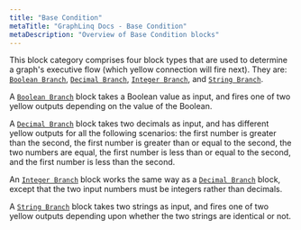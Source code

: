 ```yaml
---
title: "Base Condition"
metaTitle: "GraphLinq Docs - Base Condition"
metaDescription: "Overview of Base Condition blocks"
---
```

This block category comprises four block types that are used to determine a graph's executive flow (which yellow connection will fire next). They are: <a href="/blockTypes/14-baseCondition/1-booleanBranch"> `Boolean Branch`</a>, <a href="/blockTypes/14-baseCondition/2-decimalBranch"> `Decimal Branch`</a>, <a href="/blockTypes/14-baseCondition/3-integerBranch"> `Integer Branch`</a>, and <a href="/blockTypes/14-baseCondition/4-stringBranch"> `String Branch`</a>. <p/>
A <a href="/blockTypes/14-baseCondition/1-booleanBranch"> `Boolean Branch`</a> block takes a Boolean value as input, and fires one of two yellow outputs depending on the value of the Boolean.<p/>
A <a href="/blockTypes/14-baseCondition/2-decimalBranch"> `Decimal Branch`</a> block takes two decimals as input, and has different yellow outputs for all the following scenarios: the first number is greater than the second, the first number is greater than or equal to the second, the two numbers are equal, the first number is less than or equal to the second, and the first number is less than the second.<p/>
An <a href="/blockTypes/14-baseCondition/3-integerBranch"> `Integer Branch`</a> block works the same way as a <a href="/blockTypes/14-baseCondition/2-decimalBranch"> `Decimal Branch`</a> block, except that the two input numbers must be integers rather than decimals.<p/>
A <a href="/blockTypes/14-baseCondition/4-stringBranch"> `String Branch`</a> block takes two strings as input, and fires one of two yellow outputs depending upon whether the two strings are identical or not.<p/>
